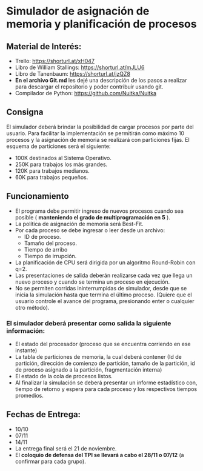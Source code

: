 # Simulador de asignación de memoria y planificación de procesos

## Material de Interés:
- Trello: https://shorturl.at/xH047
- Libro de William Stallings: https://shorturl.at/mJLU6
- Libro de Tanenbaum: https://shorturl.at/jzQZ8
- **En el archivo Git.md** les dejé una descripción de los pasos a realizar para descargar el repositorio y poder contribuir usando git.
- Compilador de Python: https://github.com/Nuitka/Nuitka

## Consigna
El simulador deberá brindar la posibilidad de cargar procesos por parte del usuario. Para facilitar la implementación se permitirán como máximo 10 procesos y la asignación de memoria se realizará con particiones fijas. El esquema de particiones será el siguiente:
- 100K destinados al Sistema Operativo.
- 250K para trabajos los más grandes.
- 120K para trabajos medianos.
- 60K para trabajos pequeños.

## Funcionamiento
- El programa debe permitir ingreso de nuevos procesos cuando sea posible ( **manteniendo el grado de
multiprogramación en 5** ). 
- La política de asignación de memoria será Best-Fit.
- Por cada proceso se debe ingresar o leer desde un archivo:
    - ID de proceso.
    - Tamaño del proceso. 
    - Tiempo de arribo 
    - Tiempo de irrupción.
- La planificación de CPU será dirigida por un algoritmo Round-Robin con q=2.
- Las presentaciones de salida deberán realizarse cada vez que llega un nuevo proceso y cuando se termina un proceso en ejecución.
- No se permiten corridas ininterrumpidas de simulador, desde que se inicia la simulación hasta que termina el último proceso. (Quiere que el usuario controle el avance del programa, presionando enter o cualquier otro método).

### El simulador deberá presentar como salida la siguiente información:
- El estado del procesador (proceso que se encuentra corriendo en ese instante)
- La tabla de particiones de memoria, la cual deberá contener (Id de partición, dirección de comienzo de
partición, tamaño de la partición, id de proceso asignado a la partición, fragmentación interna)
- El estado de la cola de procesos listos.
- Al finalizar la simulación se deberá presentar un informe estadístico con, tiempo de retorno y espera para cada
proceso y los respectivos tiempos promedios.

## Fechas de Entrega:
- 10/10
- 07/11
- 14/11
- La entrega final será el 21 de noviembre.
- El **coloquio de defensa del TPI se llevará a cabo el 28/11 o 07/12** (a confirmar para cada grupo).


